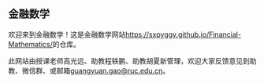 ## 金融数学

欢迎来到金融数学！这是金融数学网站<https://sxpyggy.github.io/Financial-Mathematics/>的仓库。

此网站由授课老师高光远、助教程轶鹏、助教胡夏新管理，欢迎大家反馈意见到助教、微信群、或邮箱<guangyuan.gao@ruc.edu.cn>。

